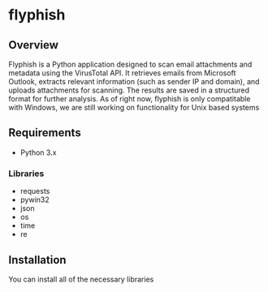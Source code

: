 # flyphish
## Overview
Flyphish is a Python application designed to scan email attachments and metadata using the VirusTotal API. It retrieves emails from Microsoft Outlook, extracts relevant information (such as sender IP and domain), and uploads attachments for scanning. The results are saved in a structured format for further analysis. As of right now, flyphish is only compatitable with Windows, we are still working on functionality for Unix based systems

## Requirements
- Python 3.x
### Libraries 
- requests
- pywin32
- json
- os
- time
- re
## Installation
You can install all of the necessary libraries
